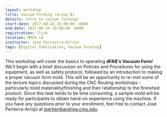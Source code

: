 ```yaml
---
layout: workshop
title: Vacuum Forming (Group B)
details: Intro to vacuum forming!
start-date: 2017-08-24 15:00:00 -0400
end-date: 2017-08-24 19:00:00 -0400
registration: llink
location: MMCH C4
instructor: José Pertierra-Arrojo
tags: [Digital Fabrication, Vacuum Forming]
---
```


This workshop will cover the basics to operating **dFAB's Vacuum Form**! We'll begin with a brief discussion on Policies and Procedures for using the equipment, as well as safety protocol, followed by an introduction to making a proper vacuum form mold. This will be an opportunity to re-visit some of the lecture topics discussed during the CNC Routing workshops - particularly mold materiality/finishing and their relationship to the fininshed product. Since this task tends to be time consuming, a sample mold will be ready for participants to obtain hand-on experience using the machine. If you have any questions prior to your enrollment, feel free to contact José Pertierra-Arrojo at [jpertier@andrew.cmu.edu](mailto:jpertier@andrew.cmu.edu).

